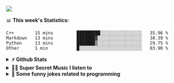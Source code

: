 ![](https://visitor-badge.glitch.me/badge?page_id=gpk2000)

📊 **This week's Statistics:**
<!--START_SECTION:waka-->
```text
C++        15 mins         █████████░░░░░░░░░░░░░░░░   35.96 % 
Markdown   13 mins         ███████▓░░░░░░░░░░░░░░░░░   30.39 % 
Python     13 mins         ███████▒░░░░░░░░░░░░░░░░░   29.75 % 
Other      1 min           █░░░░░░░░░░░░░░░░░░░░░░░░   03.90 % 
```
<!--END_SECTION:waka-->

<details>	
  <summary><b>⚡ Github Stats</b></summary>

<img height="180em" src="https://github-readme-stats.vercel.app/api?username=gpk2000&show_icons=true&&theme=radical&hide_border=true" />
<img height="180em" src="https://github-readme-stats.vercel.app/api/top-langs/?username=gpk2000&exclude_repo=KNN-Image-Classification&show_icons=true&hide_border=true&layout=compact&langs_count=8&theme=radical"/>
</details>

<details>
  <summary><b>🕵️‍♂️ Super Secret Music I listen to</b></summary>
  <img height="150em" src="https://spotify-github-profile.vercel.app/api/view.svg?uid=slzb129m72yeufhkw43ieulup&cover_image=false&theme=default" />
</details>

<details>
  <summary><b>🙂 Some funny jokes related to programming</b></summary>
  <img src="https://readme-jokes.vercel.app/api" alt="Jokes Card"/>
</details>

